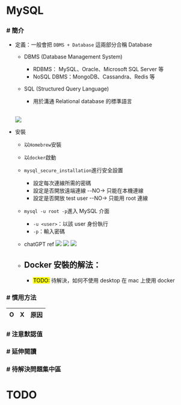 ##### <!-- 收起 -->

<style> 
.imgBox{
  display: flex; 
  flex-direction: column; 
  margin: 5%; 
  justify-content: center;
  border: 2px solid black;
}
</style>

<!------------  style  ------------>

<!----------- ref start ----------->

<!------------ ref end ------------>

# MySQL

### # 簡介

- 定義：一般會把 `DBMS + Database` 這兩部分合稱 Database

  - DBMS (Database Management System)

    - RDBMS： MySQL、Oracle、Microsoft SQL Server 等
    - NoSQL DBMS：MongoDB、Cassandra、Redis 等

  - SQL (Structured Query Language)
    - 用於溝通 Relational database 的標準語言

  <br>

  ![](https://i.imgur.com/KydSI1d.png)

- 安裝

  - 以`Homebrew`安裝
  - 以`docker`啟動
  - `mysql_secure_installation`進行安全設置

    - 設定每次連線所需的密碼
    - 設定是否開放遠端連線 --NO-> 只能在本機連線
    - 設定是否開放 test user --NO-> 只能用 root 連線

  - `mysql -u root -p`進入 MySQL 介面

    - `-u <user>`：以該 user 身份執行
    - `-p`：輸入密碼

  - chatGPT ref
    ![](https://i.imgur.com/1uue1fp.png)
    ![](https://i.imgur.com/58eyRt2.png)
    ![](https://i.imgur.com/vmIzzV0.png)

  - ## **Docker** 安裝的解法：
    - <mark>TODO:</mark> 待解決，如何不使用 desktop 在 mac 上使用 docker

### # 慣用方法

| O   | X   | 原因 |
| --- | --- | ---- |

### # 注意默認值

### # 延伸閱讀

### # 待解決問題集中區

# TODO
